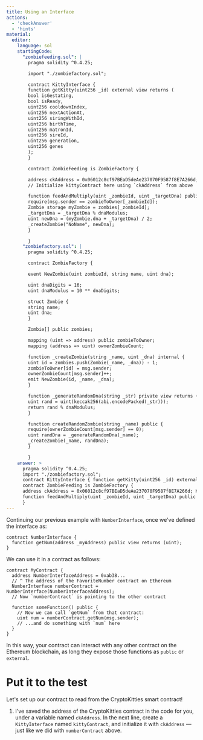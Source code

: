 ```yaml
---
title: Using an Interface
actions:
  - 'checkAnswer'
  - 'hints'
material:
  editor:
    language: sol
    startingCode:
      "zombiefeeding.sol": |
        pragma solidity ^0.4.25;

        import "./zombiefactory.sol";

        contract KittyInterface {
        function getKitty(uint256 _id) external view returns (
        bool isGestating,
        bool isReady,
        uint256 cooldownIndex,
        uint256 nextActionAt,
        uint256 siringWithId,
        uint256 birthTime,
        uint256 matronId,
        uint256 sireId,
        uint256 generation,
        uint256 genes
        );
        }

        contract ZombieFeeding is ZombieFactory {

        address ckAddress = 0x06012c8cf97BEaD5deAe237070F9587f8E7A266d;
        // Initialize kittyContract here using `ckAddress` from above

        function feedAndMultiply(uint _zombieId, uint _targetDna) public {
        require(msg.sender == zombieToOwner[_zombieId]);
        Zombie storage myZombie = zombies[_zombieId];
        _targetDna = _targetDna % dnaModulus;
        uint newDna = (myZombie.dna + _targetDna) / 2;
        _createZombie("NoName", newDna);
        }

        }
      "zombiefactory.sol": |
        pragma solidity ^0.4.25;

        contract ZombieFactory {

        event NewZombie(uint zombieId, string name, uint dna);

        uint dnaDigits = 16;
        uint dnaModulus = 10 ** dnaDigits;

        struct Zombie {
        string name;
        uint dna;
        }

        Zombie[] public zombies;

        mapping (uint => address) public zombieToOwner;
        mapping (address => uint) ownerZombieCount;

        function _createZombie(string _name, uint _dna) internal {
        uint id = zombies.push(Zombie(_name, _dna)) - 1;
        zombieToOwner[id] = msg.sender;
        ownerZombieCount[msg.sender]++;
        emit NewZombie(id, _name, _dna);
        }

        function _generateRandomDna(string _str) private view returns (uint) {
        uint rand = uint(keccak256(abi.encodePacked(_str)));
        return rand % dnaModulus;
        }

        function createRandomZombie(string _name) public {
        require(ownerZombieCount[msg.sender] == 0);
        uint randDna = _generateRandomDna(_name);
        _createZombie(_name, randDna);
        }

        }
    answer: >
      pragma solidity ^0.4.25;
      import "./zombiefactory.sol";
      contract KittyInterface { function getKitty(uint256 _id) external view returns ( bool isGestating, bool isReady, uint256 cooldownIndex, uint256 nextActionAt, uint256 siringWithId, uint256 birthTime, uint256 matronId, uint256 sireId, uint256 generation, uint256 genes ); }
      contract ZombieFeeding is ZombieFactory {
      address ckAddress = 0x06012c8cf97BEaD5deAe237070F9587f8E7A266d; KittyInterface kittyContract = KittyInterface(ckAddress);
      function feedAndMultiply(uint _zombieId, uint _targetDna) public { require(msg.sender == zombieToOwner[_zombieId]); Zombie storage myZombie = zombies[_zombieId]; _targetDna = _targetDna % dnaModulus; uint newDna = (myZombie.dna + _targetDna) / 2; _createZombie("NoName", newDna); }
      }
---
```

Continuing our previous example with `NumberInterface`, once we've defined the interface as:

    contract NumberInterface {
      function getNum(address _myAddress) public view returns (uint);
    }
    

We can use it in a contract as follows:

    contract MyContract {
      address NumberInterfaceAddress = 0xab38... 
      // ^ The address of the FavoriteNumber contract on Ethereum
      NumberInterface numberContract = NumberInterface(NumberInterfaceAddress);
      // Now `numberContract` is pointing to the other contract
    
      function someFunction() public {
        // Now we can call `getNum` from that contract:
        uint num = numberContract.getNum(msg.sender);
        // ...and do something with `num` here
      }
    }
    

In this way, your contract can interact with any other contract on the Ethereum blockchain, as long they expose those functions as `public` or `external`.

# Put it to the test

Let's set up our contract to read from the CryptoKitties smart contract!

1. I've saved the address of the CryptoKitties contract in the code for you, under a variable named `ckAddress`. In the next line, create a `KittyInterface` named `kittyContract`, and initialize it with `ckAddress` — just like we did with `numberContract` above.